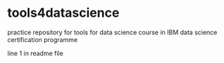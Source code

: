# tools4datascience
practice repository for tools for data science course in IBM data science certification programme


line 1 in readme file
